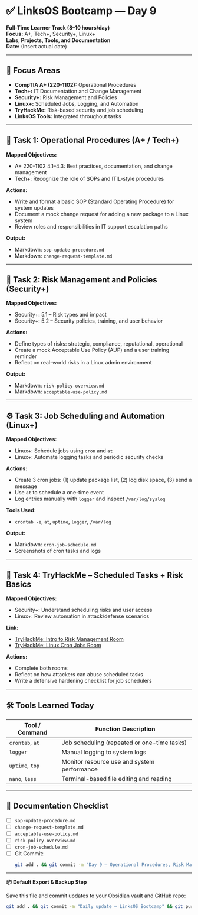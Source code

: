 # ✅ LinksOS Bootcamp — Day 9

**Full-Time Learner Track (8–10 hours/day)**  
**Focus:** A+, Tech+, Security+, Linux+  
**Labs, Projects, Tools, and Documentation**  
**Date:** (Insert actual date)

---

## 🧩 Focus Areas

- **CompTIA A+ (220-1102):** Operational Procedures  
- **Tech+:** IT Documentation and Change Management  
- **Security+:** Risk Management and Policies  
- **Linux+:** Scheduled Jobs, Logging, and Automation  
- **TryHackMe:** Risk-based security and job scheduling  
- **LinksOS Tools:** Integrated throughout tasks

---

## 🧭 Task 1: Operational Procedures (A+ / Tech+)

**Mapped Objectives:**  
- A+ 220-1102 4.1–4.3: Best practices, documentation, and change management  
- Tech+: Recognize the role of SOPs and ITIL-style procedures

**Actions:**  
- Write and format a basic SOP (Standard Operating Procedure) for system updates  
- Document a mock change request for adding a new package to a Linux system  
- Review roles and responsibilities in IT support escalation paths

**Output:**  
- Markdown: `sop-update-procedure.md`  
- Markdown: `change-request-template.md`

---

## 🧠 Task 2: Risk Management and Policies (Security+)

**Mapped Objectives:**  
- Security+: 5.1 – Risk types and impact  
- Security+: 5.2 – Security policies, training, and user behavior

**Actions:**  
- Define types of risks: strategic, compliance, reputational, operational  
- Create a mock Acceptable Use Policy (AUP) and a user training reminder  
- Reflect on real-world risks in a Linux admin environment

**Output:**  
- Markdown: `risk-policy-overview.md`  
- Markdown: `acceptable-use-policy.md`

---

## ⚙️ Task 3: Job Scheduling and Automation (Linux+)

**Mapped Objectives:**  
- Linux+: Schedule jobs using `cron` and `at`  
- Linux+: Automate logging tasks and periodic security checks

**Actions:**  
- Create 3 cron jobs: (1) update package list, (2) log disk space, (3) send a message  
- Use `at` to schedule a one-time event  
- Log entries manually with `logger` and inspect `/var/log/syslog`

**Tools Used:**  
- `crontab -e`, `at`, `uptime`, `logger`, `/var/log`

**Output:**  
- Markdown: `cron-job-schedule.md`  
- Screenshots of cron tasks and logs

---

## 🧪 Task 4: TryHackMe – Scheduled Tasks + Risk Basics

**Mapped Objectives:**  
- Security+: Understand scheduling risks and user access  
- Linux+: Review automation in attack/defense scenarios

**Link:**  
- [TryHackMe: Intro to Risk Management Room](https://tryhackme.com/room/introtorisk)  
- [TryHackMe: Linux Cron Jobs Room](https://tryhackme.com/room/cronjobs)

**Actions:**  
- Complete both rooms  
- Reflect on how attackers can abuse scheduled tasks  
- Write a defensive hardening checklist for job schedulers

---

## 🛠️ Tools Learned Today

| Tool / Command   | Function Description                              |
|------------------|---------------------------------------------------|
| `crontab`, `at`  | Job scheduling (repeated or one-time tasks)       |
| `logger`         | Manual logging to system logs                     |
| `uptime`, `top`  | Monitor resource use and system performance       |
| `nano`, `less`   | Terminal-based file editing and reading           |

---

## 📁 Documentation Checklist

- [ ] `sop-update-procedure.md`  
- [ ] `change-request-template.md`  
- [ ] `acceptable-use-policy.md`  
- [ ] `risk-policy-overview.md`  
- [ ] `cron-job-schedule.md`  
- [ ] Git Commit:
  ```bash
  git add . && git commit -m "Day 9 – Operational Procedures, Risk Management, and Automation" && git push origin main
  ```

---

**📦 Default Export & Backup Step**

Save this file and commit updates to your Obsidian vault and GitHub repo:

```bash
git add . && git commit -m "Daily update – LinksOS Bootcamp" && git push origin main
```
